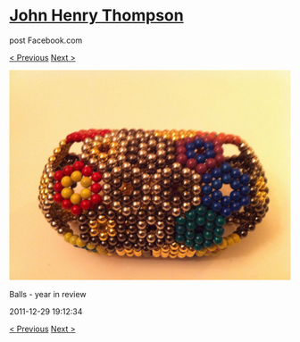# [John Henry Thompson](../README.md)
post Facebook.com

[< Previous](2011-12-29-2.md) [Next >](2011-12-29-4.md)

[![](../media/2011-12-29/Balls-year-in-review-2.jpg)](../README.md)

Balls - year in review

2011-12-29 19:12:34

[< Previous](2011-12-29-2.md) [Next >](2011-12-29-4.md)